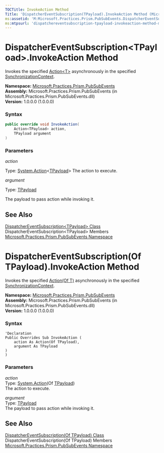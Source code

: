```yaml
---
TOCTitle: InvokeAction Method
Title: 'DispatcherEventSubscription(TPayload).InvokeAction Method (Microsoft.Practices.Prism.PubSubEvents)'
ms:assetid: 'M:Microsoft.Practices.Prism.PubSubEvents.DispatcherEventSubscription\`1.InvokeAction(System.Action{\`0},\`0)'
ms:mtpsurl: 'dispatchereventsubscription-tpayload-invokeaction-method-mspp-pubsubevents.md'
---
```



# DispatcherEventSubscription&lt;TPayload&gt;.InvokeAction Method

Invokes the specified [Action&lt;T&gt;](http://msdn2.microsoft.com/en-us/library/018hxwa8) asynchronously in the specified [SynchronizationContext](http://msdn2.microsoft.com/en-us/library/wx31754f).

**Namespace:** [Microsoft.Practices.Prism.PubSubEvents](/patterns-practices/reference/mspp-pubsubevents-namespace)  
**Assembly:** Microsoft.Practices.Prism.PubSubEvents (in Microsoft.Practices.Prism.PubSubEvents.dll)  
**Version:** 1.0.0.0 (1.0.0.0)

### Syntax

```C#
public override void InvokeAction(
	Action<TPayload> action,
	TPayload argument
)
```

### Parameters

*action*

Type: [System.Action](http://msdn2.microsoft.com/en-us/library/018hxwa8)&lt;[TPayload](/patterns-practices/reference/dispatchereventsubscription-tpayload-class-mspp-pubsubevents)&gt;
The action to execute.

*argument*
  
Type: [TPayload](/patterns-practices/reference/dispatchereventsubscription-tpayload-class-mspp-pubsubevents)

The payload to pass action while invoking it.

## See Also

[DispatcherEventSubscription&lt;TPayload&gt; Class](/patterns-practices/reference/dispatchereventsubscription-tpayload-class-mspp-pubsubevents)  
DispatcherEventSubscription&lt;TPayload&gt; Members  
[Microsoft.Practices.Prism.PubSubEvents Namespace](/patterns-practices/reference/mspp-pubsubevents-namespace)  


# DispatcherEventSubscription(Of TPayload).InvokeAction Method

Invokes the specified [Action(Of T)](http://msdn2.microsoft.com/en-us/library/018hxwa8) asynchronously in the specified [SynchronizationContext](http://msdn2.microsoft.com/en-us/library/wx31754f).

**Namespace:** [Microsoft.Practices.Prism.PubSubEvents](/patterns-practices/reference/mspp-pubsubevents-namespace)  
**Assembly:** Microsoft.Practices.Prism.PubSubEvents (in Microsoft.Practices.Prism.PubSubEvents.dll)  
**Version:** 1.0.0.0 (1.0.0.0)

### Syntax

```VB
'Declaration
Public Overrides Sub InvokeAction ( 
	action As Action(Of TPayload),
	argument As TPayload
)
)
```

### Parameters

*action*  
Type: [System.Action](http://msdn2.microsoft.com/en-us/library/018hxwa8)(Of [TPayload](/patterns-practices/reference/dispatchereventsubscription-tpayload-class-mspp-pubsubevents))  
The action to execute.

*argument*  
Type: [TPayload](/patterns-practices/reference/dispatchereventsubscription-tpayload-class-mspp-pubsubevents)  
The payload to pass action while invoking it.


## See Also

[DispatcherEventSubscription(Of TPayload) Class](/patterns-practices/reference/dispatchereventsubscription-tpayload-class-mspp-pubsubevents)  
DispatcherEventSubscription(Of TPayload) Members  
[Microsoft.Practices.Prism.PubSubEvents Namespace](/patterns-practices/reference/mspp-mvvm-namespace)  
